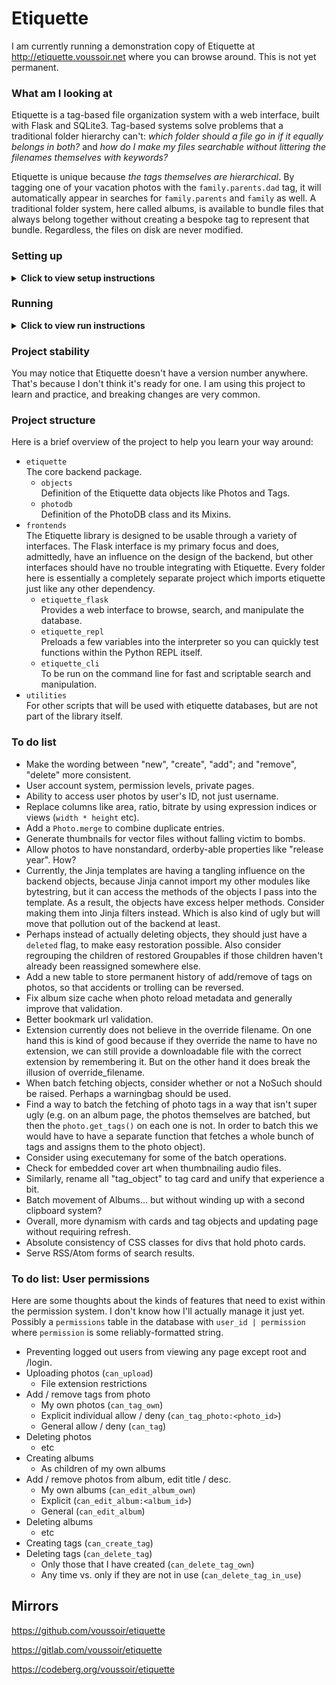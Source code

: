 Etiquette
=========

I am currently running a demonstration copy of Etiquette at http://etiquette.voussoir.net where you can browse around. This is not yet permanent.

### What am I looking at

Etiquette is a tag-based file organization system with a web interface, built with Flask and SQLite3. Tag-based systems solve problems that a traditional folder hierarchy can't: *which folder should a file go in if it equally belongs in both?* and *how do I make my files searchable without littering the filenames themselves with keywords?*

Etiquette is unique because *the tags themselves are hierarchical*. By tagging one of your vacation photos with the `family.parents.dad` tag, it will automatically appear in searches for `family.parents` and `family` as well. A traditional folder system, here called albums, is available to bundle files that always belong together without creating a bespoke tag to represent that bundle. Regardless, the files on disk are never modified.

### Setting up

<details><summary><strong>Click to view setup instructions</strong></summary>
I have not made a setup.py yet. So I use a filesystem junction / symlink to make etiquette appear in my python lib folder.

<details><summary><strong>Setting up via symlink</strong></summary>

- The repository you're looking at right now is `D:\Git\Etiquette` or `/Git/Etiquette`. The toplevel `etiquette` folder is the main package. We want this package to be a child of our existing lib directory.
- The easiest way to find your lib path is `python -c "import os; print(os)"`.
- Make the junction or symlink:

  Windows: `mklink /J fakepath realpath`  
  for example `mklink /J "C:\Python36\Lib\etiquette" "D:\Git\Etiquette\etiquette"`

  Linux: `ln --symbolic realpath fakepath`  
  for example `ln --symbolic "/Git/Etiquette/etiquette" "/usr/local/lib/python3.6/etiquette"`

- Run `python -c "import etiquette; print(etiquette)"` to confirm.

</details>

<details><summary><strong>Setting up via pythonpath</strong></summary>

- The repository you're looking at right now is `D:\Git\Etiquette` or `/Git/Etiquette`. The toplevel `etiquette` folder is the main package.
- The PYTHONPATH environment variable contains a list of directories that *contain* the packages you need to import, not the packages themselves. Therefore we want to add the repository's path, because it contains the package.
- Set the pythonpath:

  Windows: `set "PYTHONPATH=%PYTHONPATH%;D:\Git\Etiquette"`  
  Note the semicolon to delimit paths.  
  This only applies to the current cmd session. To make it permanent, use Windows's Environment Variable editor or the `setx` command. The editor is easier to use.

  Linux: `PYTHONPATH="$PYTHONPATH:/Git/Etiquette"`  
  Note the colon to delimit paths.  
  This only applies to the current terminal session. To make it permanent, add the export to your bashrc.

- Run `echo %PYTHONPATH%` or `echo $PYTHONPATH` to confirm.
- Close your terminal and re-open it so that it uses the new environment variables.
- Run `python -c "import etiquette; print(etiquette)"` to confirm.

</details>
</details>

### Running

<details><summary><strong>Click to view run instructions</strong></summary>
<details><summary><strong>Running Flask locally</strong></summary>

- Run `python etiquette_flask_dev.py [port]` to launch the flask server. Port defaults to 5000 if not provided.
- Note: Do not `cd` into the frontends folder. Stay wherever you want the photodb to be created, and start the frontend by specifying full file path of the launch file.

      Windows:
      D:\somewhere> python D:\Git\Etiquette\frontends\etiquette_flask\etiquette_flask_dev.py 5001

      Linux:
      /somewhere $ python /Git/Etiquette/frontends/etiquette_flask/etiquette_flask_dev.py 5001

- In practice, I have a shortcut file on my PATH which runs this command.

</details>

<details><summary><strong>Running Flask with Gunicorn</strong></summary>

1. Use the PYTHONPATH technique to make both `etiquette` and the flask `backend` importable. Symlinking into the lib is not as convenient here because the server relies on the static files and jinja templates relative to the code's location.

   Remember that the Pythonpath points to directories that *contain* the packages you need to import, not to the packages themselves. Therefore we point to the etiquette and etiquette_flask repositories.

       PYTHONPATH="$PYTHONPATH:/Git/Etiquette:/Git/Etiquette/frontends/etiquette_flask

2. To run non-daemonized, on a specific port, with logging to the terminal, use:

       gunicorn etiquette_flask_prod:site --bind "0.0.0.0:PORT" --access-logfile "-"

</details>

<details><summary><strong>Running Etiquette REPL</strong></summary>

- Run `python -i etiquette_repl.py` to launch the Python interpreter with the PhotoDB pre-loaded into a variable called `P`. Try things like `P.new_photo` or `P.digest_directory`.
- Note: Do not `cd` into the frontends folder. Stay wherever you want the photodb to be created, and start the frontend by specifying full file path of the launch file.

      Windows:
      D:\somewhere> python -i D:\Git\Etiquette\frontends\etiquette_repl.py

      Linux:
      /somewhere $ python -i /Git/Etiquette/frontends/etiquette_repl.py

- In practice, I have a shortcut file on my PATH which runs this command.

</details>

<details><summary><strong>Running Etiquette CLI</strong></summary>

- Run `python -i etiquette_cli.py` to launch the script.
- Note: Do not `cd` into the frontends folder. Stay wherever you want the photodb to be created, and start the frontend by specifying full file path of the launch file.

      Windows:
      D:\somewhere> python D:\Git\Etiquette\frontends\etiquette_cli.py

      Linux:
      /somewhere $ python /Git/Etiquette/frontends/etiquette_cli.py

- In practice, I have a shortcut file on my PATH which runs this command.

</details>

</details>

### Project stability

You may notice that Etiquette doesn't have a version number anywhere. That's because I don't think it's ready for one. I am using this project to learn and practice, and breaking changes are very common.

### Project structure

Here is a brief overview of the project to help you learn your way around:

- `etiquette`  
    The core backend package.
    - `objects`  
        Definition of the Etiquette data objects like Photos and Tags.
    - `photodb`  
        Definition of the PhotoDB class and its Mixins.
- `frontends`  
    The Etiquette library is designed to be usable through a variety of interfaces. The Flask interface is my primary focus and does, admittedly, have an influence on the design of the backend, but other interfaces should have no trouble integrating with Etiquette. Every folder here is essentially a completely separate project which imports etiquette just like any other dependency.
    - `etiquette_flask`  
        Provides a web interface to browse, search, and manipulate the database.
    - `etiquette_repl`  
        Preloads a few variables into the interpreter so you can quickly test functions within the Python REPL itself.
    - `etiquette_cli`  
        To be run on the command line for fast and scriptable search and manipulation.
- `utilities`  
    For other scripts that will be used with etiquette databases, but are not part of the library itself.

### To do list
- Make the wording between "new", "create", "add"; and "remove", "delete" more consistent.
- User account system, permission levels, private pages.
- Ability to access user photos by user's ID, not just username.
- Replace columns like area, ratio, bitrate by using expression indices or views (`width * height` etc).
- Add a `Photo.merge` to combine duplicate entries.
- Generate thumbnails for vector files without falling victim to bombs.
- Allow photos to have nonstandard, orderby-able properties like "release year". How?
- Currently, the Jinja templates are having a tangling influence on the backend objects, because Jinja cannot import my other modules like bytestring, but it can access the methods of the objects I pass into the template. As a result, the objects have excess helper methods. Consider making them into Jinja filters instead. Which is also kind of ugly but will move that pollution out of the backend at least.
- Perhaps instead of actually deleting objects, they should just have a `deleted` flag, to make easy restoration possible. Also consider regrouping the children of restored Groupables if those children haven't already been reassigned somewhere else.
- Add a new table to store permanent history of add/remove of tags on photos, so that accidents or trolling can be reversed.
- Fix album size cache when photo reload metadata and generally improve that validation.
- Better bookmark url validation.
- Extension currently does not believe in the override filename. On one hand this is kind of good because if they override the name to have no extension, we can still provide a downloadable file with the correct extension by remembering it. But on the other hand it does break the illusion of override_filename.
- When batch fetching objects, consider whether or not a NoSuch should be raised. Perhaps a warningbag should be used.
- Find a way to batch the fetching of photo tags in a way that isn't super ugly (e.g. on an album page, the photos themselves are batched, but then the `photo.get_tags()` on each one is not. In order to batch this we would have to have a separate function that fetches a whole bunch of tags and assigns them to the photo object).
- Consider using executemany for some of the batch operations.
- Check for embedded cover art when thumbnailing audio files.
- Similarly, rename all "tag_object" to tag card and unify that experience a bit.
- Batch movement of Albums... but without winding up with a second clipboard system?
- Overall, more dynamism with cards and tag objects and updating page without requiring refresh.
- Absolute consistency of CSS classes for divs that hold photo cards.
- Serve RSS/Atom forms of search results.

### To do list: User permissions
Here are some thoughts about the kinds of features that need to exist within the permission system. I don't know how I'll actually manage it just yet. Possibly a `permissions` table in the database with `user_id | permission` where `permission` is some reliably-formatted string.

- Preventing logged out users from viewing any page except root and /login.
- Uploading photos (`can_upload`)
    - File extension restrictions
- Add / remove tags from photo
    - My own photos (`can_tag_own`)
    - Explicit individual allow / deny (`can_tag_photo:<photo_id>`)
    - General allow / deny (`can_tag`)
- Deleting photos
    - etc
- Creating albums
    - As children of my own albums
- Add / remove photos from album, edit title / desc.
    - My own albums (`can_edit_album_own`)
    - Explicit (`can_edit_album:<album_id>`)
    - General (`can_edit_album`)
- Deleting albums
    - etc
- Creating tags (`can_create_tag`)
- Deleting tags (`can_delete_tag`)
    - Only those that I have created (`can_delete_tag_own`)
    - Any time vs. only if they are not in use (`can_delete_tag_in_use`)

## Mirrors

https://github.com/voussoir/etiquette

https://gitlab.com/voussoir/etiquette

https://codeberg.org/voussoir/etiquette
